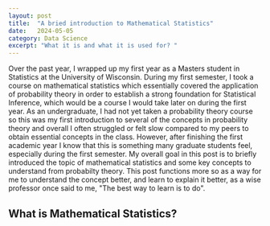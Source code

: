 ```yaml
---
layout: post
title:  "A bried introduction to Mathematical Statistics"
date:   2024-05-05
category: Data Science 
excerpt: "What it is and what it is used for? "  
---  
```


Over the past year, I wrapped up my first year as a Masters student in Statistics at the University of Wisconsin. During my first semester, I took a course on mathematical statistics which essentially covered the application of probability theory in order to establish a strong foundation for Statistical Inference, which would be a course I would take later on during the first year. As an undergraduate, I had not yet taken a probability theory course so this was my first introduction to several of the concepts in probability theory and overall I often struggled or felt slow compared to my peers to obtain essential concepts in the class. However, after finishing the first academic year I know that this is something many graduate students feel, especially during the first semester. My overall goal in this post is to briefly introduced the topic of mathematical statistics and some key concepts to understand from probabilty theory. This post functions more so as a way for me to understand the concept better, and learn to explain it better, as a wise professor once said to me, "The best way to learn is to do". 

## What is Mathematical Statistics? 



